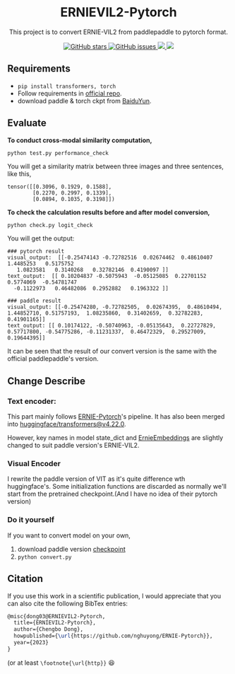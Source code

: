 <h1 align="center">ERNIEVIL2-Pytorch</h1>

<p align="center">This project is to convert ERNIE-VIL2 from paddlepaddle to pytorch format.</p>

<p align="center">
  <a href="https://github.com/dong03/ERNIEVIL2-pytorch/stargazers">
    <img src="https://img.shields.io/github/stars/dong03/ERNIEVIL2-pytorch.svg?colorA=orange&colorB=orange&logo=github"
         alt="GitHub stars">
  </a>
  <a href="https://github.com/dong03/ERNIEVIL2-pytorch/issues">
        <img src="https://img.shields.io/github/issues/dong03/ERNIEVIL2-pytorch.svg"
             alt="GitHub issues">
  </a>
  <a href="https://github.com/dong03/ERNIEVIL2-pytorch/">
        <img src="https://img.shields.io/github/last-commit/dong03/ERNIEVIL2-pytorch.svg">
  </a>
   <a href="https://github.com/dong03/ERNIEVIL2-pytorch/blob/master/LICENSE">
        <img src="https://img.shields.io/github/license/dong03/ERNIEVIL2-pytorch.svg">
  </a>
  
</p>



## Requirements
- ```pip install transformers, torch```
- Follow requirements in [official repo](https://github.com/PaddlePaddle/ERNIE/tree/ernie-kit-open-v1.0/Research/ERNIE-ViL2).
- download paddle & torch ckpt from [BaiduYun](链接：https://pan.baidu.com/s/1fqt51Gisra6Rqk9OCC0ovQ?pwd=kaxr).

## Evaluate
**To conduct cross-modal similarity computation,** 
```
python test.py performance_check
```
You will get a similarity matrix between three images and three sentences, like this,
```
tensor([[0.3096, 0.1929, 0.1588],
        [0.2270, 0.2997, 0.1339],
        [0.0894, 0.1035, 0.3198]])
```
**To check the calculation results before and after model conversion,**

```bash
python check.py logit_check
```

You will get the output:

```output
### pytorch result
visual_output:  [[-0.25474143 -0.72782516  0.02674462  0.48610407  1.4485253   0.5175752
   1.0823581   0.3140268   0.32782146  0.4190097 ]]
text_output:  [[ 0.10204837 -0.5075943  -0.05125085  0.22701152  0.5774069  -0.54781747
  -0.1122973   0.46482086  0.2952882   0.1963322 ]]

### paddle result
visual_output: [[-0.25474280, -0.72782505,  0.02674395,  0.48610494,  1.44852710, 0.51757193,  1.08235860,  0.31402659,  0.32782283,  0.41901165]]
text_output: [[ 0.10174122, -0.50740963, -0.05135643,  0.22727829,  0.57717800, -0.54775286, -0.11231337,  0.46472329,  0.29527009,  0.19644395]]

```

It can be seen that the result of our convert version is the same with the official paddlepaddle's version.

## Change Describe

### **Text encoder**:
This part mainly follows [ERNIE-Pytorch](https://github.com/nghuyong/ERNIE-Pytorch)'s pipeline. It has also been merged into [huggingface/transformers@v4.22.0](https://github.com/huggingface/transformers/releases/tag/v4.22.0).

However, key names in model state_dict and [ErnieEmbeddings](ernievil2torch/transformers/ERNIE.py) are slightly changed to suit paddle version's ERNIE-VIL2.

### **Visual Encoder**
I rewrite the paddle version of VIT as it's quite difference wth huggingface's. Some initialization functions are discarded as normally we'll start from the pretrained checkpoint.(And I have no idea of their pytorch version)

### **Do it yourself**
If you want to convert model on your own, 

1. download paddle version [checkpoint](http://bj.bcebos.com/wenxin-models/ERNIE_VIL2_BASE_ViT.pdparams)
2. ```python convert.py```


## Citation

If you use this work in a scientific publication, I would appreciate that you can also cite the following BibTex entries:

```latex
@misc{dong03@ERNIEVIL2-Pytorch,
  title={ERNIEVIL2-Pytorch},
  author={Chengbo Dong},
  howpublished={\url{https://github.com/nghuyong/ERNIE-Pytorch}},
  year={2023}
}
```

(or at least 
```\footnote{\url{http}}``` 😆